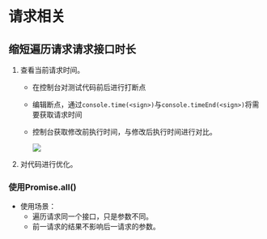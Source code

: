# 请求相关

## 缩短遍历请求请求接口时长

1. 查看当前请求时间。

   * 在控制台对测试代码前后进行打断点

   * 编辑断点，通过`console.time(<sign>)`与`console.timeEnd(<sign>)`将需要获取请求时间

   * 控制台获取修改前执行时间，与修改后执行时间进行对比。

     ![](https://p1-juejin.byteimg.com/tos-cn-i-k3u1fbpfcp/b24beb7d337f411eb279693fe01b19c4~tplv-k3u1fbpfcp-zoom-in-crop-mark:1512:0:0:0.awebp)

2. 对代码进行优化。

### 使用Promise.all()

* 使用场景：
  * 遍历请求同一个接口，只是参数不同。
  * 前一请求的结果不影响后一请求的参数。